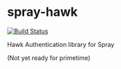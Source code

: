 spray-hawk
==========
[![Build Status](https://travis-ci.org/ryanbrozo/spray-hawk.svg)](https://travis-ci.org/ryanbrozo/spray-hawk)

Hawk Authentication library for Spray

(Not yet ready for primetime)